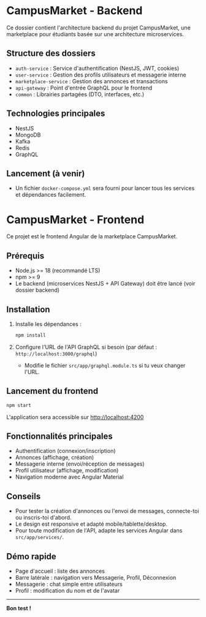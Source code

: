 # CampusMarket - Backend

Ce dossier contient l'architecture backend du projet CampusMarket, une marketplace pour étudiants basée sur une architecture microservices.

## Structure des dossiers

- `auth-service` : Service d'authentification (NestJS, JWT, cookies)
- `user-service` : Gestion des profils utilisateurs et messagerie interne
- `marketplace-service` : Gestion des annonces et transactions
- `api-gateway` : Point d'entrée GraphQL pour le frontend
- `common` : Librairies partagées (DTO, interfaces, etc.)

## Technologies principales
- NestJS
- MongoDB
- Kafka
- Redis
- GraphQL

## Lancement (à venir)
- Un fichier `docker-compose.yml` sera fourni pour lancer tous les services et dépendances facilement. 

# CampusMarket - Frontend

Ce projet est le frontend Angular de la marketplace CampusMarket.

## Prérequis
- Node.js >= 18 (recommandé LTS)
- npm >= 9
- Le backend (microservices NestJS + API Gateway) doit être lancé (voir dossier backend)

## Installation

1. Installe les dépendances :
   ```bash
   npm install
   ```

2. Configure l'URL de l'API GraphQL si besoin (par défaut : `http://localhost:3000/graphql`)
   - Modifie le fichier `src/app/graphql.module.ts` si tu veux changer l'URL.

## Lancement du frontend

```bash
npm start
```

L'application sera accessible sur [http://localhost:4200](http://localhost:4200)

## Fonctionnalités principales
- Authentification (connexion/inscription)
- Annonces (affichage, création)
- Messagerie interne (envoi/réception de messages)
- Profil utilisateur (affichage, modification)
- Navigation moderne avec Angular Material

## Conseils
- Pour tester la création d'annonces ou l'envoi de messages, connecte-toi ou inscris-toi d'abord.
- Le design est responsive et adapté mobile/tablette/desktop.
- Pour toute modification de l'API, adapte les services Angular dans `src/app/services/`.

## Démo rapide
- Page d'accueil : liste des annonces
- Barre latérale : navigation vers Messagerie, Profil, Déconnexion
- Messagerie : chat simple entre utilisateurs
- Profil : modification du nom et de l'avatar

---

**Bon test !** 